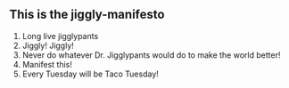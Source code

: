 ## This is the jiggly-manifesto
1. Long live jigglypants
2. Jiggly! Jiggly!
3. Never do whatever Dr. Jigglypants would do to make the world better! 
4. Manifest this!
5. Every Tuesday will be Taco Tuesday!
